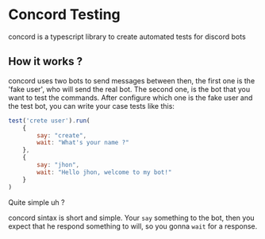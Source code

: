 # Concord Testing

concord is a typescript library to create automated tests for discord bots

## How it works ?

concord uses two bots to send messages between then, the first one is the 'fake user', who will send the real bot.
The second one, is the bot that you want to test the commands. After configure which one is the fake user and the test bot,
you can write your case tests like this:

```js
test('crete user').run(
    {
        say: "create",
        wait: "What's your name ?"
    }, 
    {
        say: "jhon",
        wait: "Hello jhon, welcome to my bot!"
    }
)
```

Quite simple uh ?

concord sintax is short and simple. Your `say` something to the bot, then you expect that he respond something to will,
so you gonna `wait` for a response.
